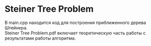 # Steiner Tree Problem

В main.cpp находится код для построения приближенного дерева Штейнера.  
Steiner Tree Problem.pdf включает теоретическую часть работы с результатами работы алгоритма.
